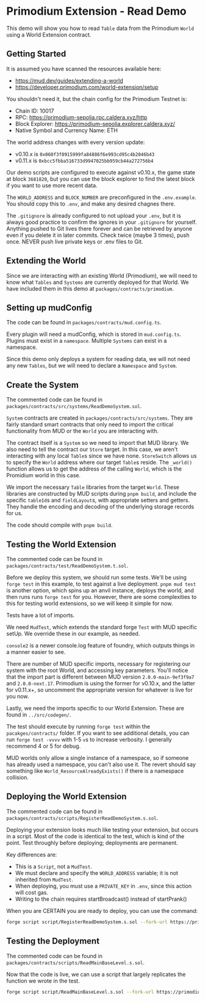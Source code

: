# Primodium Extension - Read Demo

This demo will show you how to read `Table` data from the Primodium `World` using a World Extension contract.

## Getting Started

It is assumed you have scanned the resources available here:

- https://mud.dev/guides/extending-a-world
- https://developer.primodium.com/world-extension/setup

You shouldn't need it, but the chain config for the Primodium Testnet is:

- Chain ID: 10017
- RPC: https://primodium-sepolia.rpc.caldera.xyz/http
- Block Explorer: https://primodium-sepolia.explorer.caldera.xyz/
- Native Symbol and Currency Name: ETH

The world address changes with every version update:

- v0.10.x is `0x060f3f0915999fa84886f6e993cd95c4b2046b43`
- v0.11.x is `0xbcc5fbba516733d9947025bb959cb44a272756b4`

Our demo scripts are configured to execute against v0.10.x, the game state at block `3681820`, but you can use the block explorer to find the latest block if you want to use more recent data.

The `WORLD_ADDRESS` and `BLOCK_NUMBER` are preconfigured in the `.env.example`. You should copy this to `.env`, and make any desired chagnes there.

The `.gitignore` is already configured to not upload your `.env`, but it is always good practice to confirm the ignores in your `.gitignore` for yourself. Anything pushed to Git lives there forever and can be retrieved by anyone even if you delete it in later commits. Check twice (maybe 3 times), push once. NEVER push live private keys or .env files to Git.

## Extending the World

Since we are interacting with an existing World (Primodium), we will need to know what `Tables` and `Systems` are currently deployed for that World. We have included them in this demo at `packages/contracts/primodium`.

## Setting up mudConfig

The code can be found in `packages/contracts/mud.config.ts`.

Every plugin will need a mudConfig, which is stored in `mud.config.ts`. Plugins must exist in a `namespace`. Multiple `Systems` can exist in a namespace.

Since this demo only deploys a system for reading data, we will not need any new `Tables`, but we will need to declare a `Namespace` and `System`.

## Create the System

The commented code can be found in `packages/contracts/src/systems/ReadDemoSystem.sol`.

`System` contracts are created in `packages/contracts/src/systems`. They are fairly standard smart contracts that only need to import the critical functionality from MUD or the `World` you are interacting with.

The contract itself is a `System` so we need to import that MUD library. We also need to tell the contract our `Store` target. In this case, we aren't interacting with any local `Table`s since we have none. `StoreSwitch` allows us to specify the `World` address where our target `Table`s reside. The `_world()` function allows us to get the address of the calling `World`, which is the Promidium world in this case.

We import the necessary `Table` libraries from the target `World`. These libraries are constructed by MUD scripts during `pnpm build`, and include the specific `tableId`s and `fieldLayout`s, with appropriate setters and getters. They handle the encoding and decoding of the underlying storage records for us.

The code should compile with `pnpm build`.

## Testing the World Extension

The commented code can be found in `packages/contracts/test/ReadDemoSystem.t.sol`.

Before we deploy this system, we should run some tests. We'll be using `forge test` in this example, to test against a live deployment. `pnpm mud test` is another option, which spins up an anvil instance, deploys the world, and then runs runs `forge test` for you. However, there are some complexities to this for testing world extensions, so we will keep it simple for now.

Tests have a lot of imports.

We need `MudTest`, which extends the standard forge `Test` with MUD specific setUp. We override these in our example, as needed.

`console2` is a newer console.log feature of foundry, which outputs things in a manner easier to see.

There are number of MUD specific imports, necessary for registering our system with the root World, and accessing key parameters. You'll notice that the import part is different between MUD version `2.0.0-main-9ef3f9a7` and `2.0.0-next.17`. Primodium is using the former for v0.10.x, and the latter for v0.11.x+, so uncomment the appropriate version for whatever is live for you now.

Lastly, we need the imports specific to our World Extension. These are found in `../src/codegen/`.

The test should execute by running `forge test` within the `pacakges/contracts/` folder. If you want to see additional details, you can run `forge test -vvvv` with 1-5 `v`s to increase verbosity. I generally recommend 4 or 5 for debug.

MUD worlds only allow a single instance of a namespace, so if someone has already used a namespace, you can't also use it. The revert should say something like `World_ResourceAlreadyExists()` if there is a namespace collision.

## Deploying the World Extension

The commented code can be found in `packages/contracts/scripts/RegisterReadDemoSystem.s.sol`.

Deploying your extension looks much like testing your extension, but occurs in a script. Most of the code is identical to the test, which is kind of the point. Test throughly before deploying; deployments are permanent.

Key differences are:

- This is a `Script`, not a `MudTest`.
- We must declare and specify the `WORLD_ADDRESS` variable; it is not inherited from `MudTest`.
- When deploying, you must use a `PRIVATE_KEY` in `.env`, since this action will cost gas.
- Writing to the chain requires startBroadcast() instead of startPrank()

When you are CERTAIN you are ready to deploy, you can use the command:

```bash
forge script script/RegisterReadDemoSystem.s.sol --fork-url https://primodium-sepolia.rpc.caldera.xyz/http --broadcast
```

## Testing the Deployment

The commented code can be found in `packages/contracts/scripts/ReadMainBaseLevel.s.sol`.

Now that the code is live, we can use a script that largely replicates the function we wrote in the test.

```bash
forge script script/ReadMainBaseLevel.s.sol --fork-url https://primodium-sepolia.rpc.caldera.xyz/http --broadcast
```

